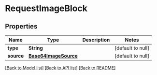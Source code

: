 # RequestImageBlock
## Properties

| Name | Type | Description | Notes |
|------------ | ------------- | ------------- | -------------|
| **type** | **String** |  | [default to null] |
| **source** | [**Base64ImageSource**](Base64ImageSource.md) |  | [default to null] |

[[Back to Model list]](../README.md#documentation-for-models) [[Back to API list]](../README.md#documentation-for-api-endpoints) [[Back to README]](../README.md)

